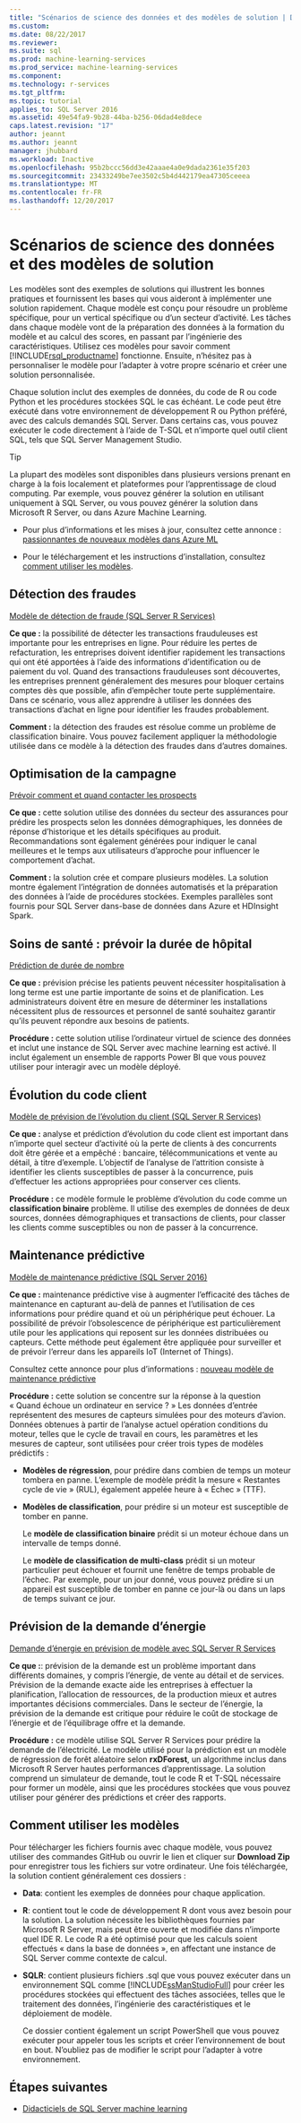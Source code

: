 ```yaml
---
title: "Scénarios de science des données et des modèles de solution | Documents Microsoft"
ms.custom: 
ms.date: 08/22/2017
ms.reviewer: 
ms.suite: sql
ms.prod: machine-learning-services
ms.prod_service: machine-learning-services
ms.component: 
ms.technology: r-services
ms.tgt_pltfrm: 
ms.topic: tutorial
applies_to: SQL Server 2016
ms.assetid: 49e54fa9-9b28-44ba-b256-06dad4e8dece
caps.latest.revision: "17"
author: jeannt
ms.author: jeannt
manager: jhubbard
ms.workload: Inactive
ms.openlocfilehash: 95b2bccc56dd3e42aaae4a0e9dada2361e35f203
ms.sourcegitcommit: 23433249be7ee3502c5b4d442179ea47305ceeea
ms.translationtype: MT
ms.contentlocale: fr-FR
ms.lasthandoff: 12/20/2017
---
```

# <a name="data-science-scenarios-and-solution-templates"></a>Scénarios de science des données et des modèles de solution

Les modèles sont des exemples de solutions qui illustrent les bonnes pratiques et fournissent les bases qui vous aideront à implémenter une solution rapidement. Chaque modèle est conçu pour résoudre un problème spécifique, pour un vertical spécifique ou d’un secteur d’activité. Les tâches dans chaque modèle vont de la préparation des données à la formation du modèle et au calcul des scores, en passant par l’ingénierie des caractéristiques. Utilisez ces modèles pour savoir comment [!INCLUDE[rsql_productname](../../includes/rsql-productname-md.md)] fonctionne. Ensuite, n’hésitez pas à personnaliser le modèle pour l’adapter à votre propre scénario et créer une solution personnalisée. 

Chaque solution inclut des exemples de données, du code de R ou code Python et les procédures stockées SQL le cas échéant. Le code peut être exécuté dans votre environnement de développement R ou Python préféré, avec des calculs demandés SQL Server. Dans certains cas, vous pouvez exécuter le code directement à l’aide de T-SQL et n’importe quel outil client SQL, tels que SQL Server Management Studio.

> [!TIP]
> 
> La plupart des modèles sont disponibles dans plusieurs versions prenant en charge à la fois localement et plateformes pour l’apprentissage de cloud computing. Par exemple, vous pouvez générer la solution en utilisant uniquement à SQL Server, ou vous pouvez générer la solution dans Microsoft R Server, ou dans Azure Machine Learning.

+ Pour plus d’informations et les mises à jour, consultez cette annonce : [passionnantes de nouveaux modèles dans Azure ML](https://blogs.technet.microsoft.com/machinelearning/2015/04/09/exciting-new-templates-in-azure-ml/)

+ Pour le téléchargement et les instructions d’installation, consultez [comment utiliser les modèles](#bkmk_HowTo).

## <a name="fraud-detection"></a>Détection des fraudes

[Modèle de détection de fraude (SQL Server R Services)](https://github.com/Microsoft/SQL-Server-R-Services-Samples/blob/master/FraudDetection/Introduction.md)

**Ce que :** la possibilité de détecter les transactions frauduleuses est importante pour les entreprises en ligne. Pour réduire les pertes de refacturation, les entreprises doivent identifier rapidement les transactions qui ont été apportées à l’aide des informations d’identification ou de paiement du vol. Quand des transactions frauduleuses sont découvertes, les entreprises prennent généralement des mesures pour bloquer certains comptes dès que possible, afin d’empêcher toute perte supplémentaire. Dans ce scénario, vous allez apprendre à utiliser les données des transactions d’achat en ligne pour identifier les fraudes probablement.

**Comment :** la détection des fraudes est résolue comme un problème de classification binaire. Vous pouvez facilement appliquer la méthodologie utilisée dans ce modèle à la détection des fraudes dans d’autres domaines.


## <a name="campaign-optimization"></a>Optimisation de la campagne

[Prévoir comment et quand contacter les prospects](https://microsoft.github.io/r-server-campaign-optimization/)

**Ce que :** cette solution utilise des données du secteur des assurances pour prédire les prospects selon les données démographiques, les données de réponse d’historique et les détails spécifiques au produit.  Recommandations sont également générées pour indiquer le canal meilleures et le temps aux utilisateurs d’approche pour influencer le comportement d’achat.

**Comment :** la solution crée et compare plusieurs modèles. La solution montre également l’intégration de données automatisés et la préparation des données à l’aide de procédures stockées. Exemples parallèles sont fournis pour SQL Server dans-base de données dans Azure et HDInsight Spark. 

## <a name="health-care-predict-length-of-stay-in-hospital"></a>Soins de santé : prévoir la durée de hôpital 

[Prédiction de durée de nombre](https://gallery.cortanaintelligence.com/Solution/Predicting-Length-of-Stay-in-Hospitals-1)

**Ce que :** prévision précise les patients peuvent nécessiter hospitalisation à long terme est une partie importante de soins et de planification. Les administrateurs doivent être en mesure de déterminer les installations nécessitent plus de ressources et personnel de santé souhaitez garantir qu’ils peuvent répondre aux besoins de patients.

**Procédure :** cette solution utilise l’ordinateur virtuel de science des données et inclut une instance de SQL Server avec machine learning est activé. Il inclut également un ensemble de rapports Power BI que vous pouvez utiliser pour interagir avec un modèle déployé.

## <a name="customer-churn"></a>Évolution du code client

[Modèle de prévision de l’évolution du client (SQL Server R Services)](https://github.com/Microsoft/SQL-Server-R-Services-Samples/blob/master/Churn/Introduction.md)

**Ce que :** analyse et prédiction d’évolution du code client est important dans n’importe quel secteur d’activité où la perte de clients à des concurrents doit être gérée et a empêché : bancaire, télécommunications et vente au détail, à titre d’exemple. L’objectif de l’analyse de l’attrition consiste à identifier les clients susceptibles de passer à la concurrence, puis d’effectuer les actions appropriées pour conserver ces clients.

**Procédure :** ce modèle formule le problème d’évolution du code comme un **classification binaire** problème. Il utilise des exemples de données de deux sources, données démographiques et transactions de clients, pour classer les clients comme susceptibles ou non de passer à la concurrence.
  
## <a name="predictive-maintenance"></a>Maintenance prédictive

[Modèle de maintenance prédictive (SQL Server 2016)](https://github.com/Microsoft/SQL-Server-R-Services-Samples/blob/master/PredictiveMaintenance/Introduction.md)

**Ce que :** maintenance prédictive vise à augmenter l’efficacité des tâches de maintenance en capturant au-delà de pannes et l’utilisation de ces informations pour prédire quand et où un périphérique peut échouer. La possibilité de prévoir l’obsolescence de périphérique est particulièrement utile pour les applications qui reposent sur les données distribuées ou capteurs. Cette méthode peut également être appliquée pour surveiller et de prévoir l’erreur dans les appareils IoT (Internet of Things).

Consultez cette annonce pour plus d’informations : [nouveau modèle de maintenance prédictive](https://blogs.technet.microsoft.com/machinelearning/2015/04/09/exciting-new-templates-in-azure-ml/)

**Procédure :** cette solution se concentre sur la réponse à la question « Quand échoue un ordinateur en service ? » Les données d’entrée représentent des mesures de capteurs simulées pour des moteurs d’avion. Données obtenues à partir de l’analyse actuel opération conditions du moteur, telles que le cycle de travail en cours, les paramètres et les mesures de capteur, sont utilisées pour créer trois types de modèles prédictifs :

-   **Modèles de régression**, pour prédire dans combien de temps un moteur tombera en panne. L’exemple de modèle prédit la mesure « Restantes cycle de vie » (RUL), également appelée heure à « Échec » (TTF).
  
-   **Modèles de classification**, pour prédire si un moteur est susceptible de tomber en panne.
  
    Le **modèle de classification binaire** prédit si un moteur échoue dans un intervalle de temps donné.

    Le **modèle de classification de multi-class** prédit si un moteur particulier peut échouer et fournit une fenêtre de temps probable de l’échec. Par exemple, pour un jour donné, vous pouvez prédire si un appareil est susceptible de tomber en panne ce jour-là ou dans un laps de temps suivant ce jour.

## <a name="energy-demand-forecasting"></a>Prévision de la demande d’énergie

[Demande d’énergie en prévision de modèle avec SQL Server R Services](https://gallery.cortanaintelligence.com/Tutorial/Energy-Demand-Forecast-Template-with-SQL-Server-R-Services-1)

**Ce que :**: prévision de la demande est un problème important dans différents domaines, y compris l’énergie, de vente au détail et de services. Prévision de la demande exacte aide les entreprises à effectuer la planification, l’allocation de ressources, de la production mieux et autres importantes décisions commerciales. Dans le secteur de l’énergie, la prévision de la demande est critique pour réduire le coût de stockage de l’énergie et de l’équilibrage offre et la demande.

**Procédure :** ce modèle utilise SQL Server R Services pour prédire la demande de l’électricité. Le modèle utilisé pour la prédiction est un modèle de régression de forêt aléatoire selon **rxDForest**, un algorithme inclus dans Microsoft R Server hautes performances d’apprentissage. La solution comprend un simulateur de demande, tout le code R et T-SQL nécessaire pour former un modèle, ainsi que les procédures stockées que vous pouvez utiliser pour générer des prédictions et créer des rapports. 


## <a name="bkmk_HowTo"></a>Comment utiliser les modèles

Pour télécharger les fichiers fournis avec chaque modèle, vous pouvez utiliser des commandes GitHub ou ouvrir le lien et cliquer sur **Download Zip** pour enregistrer tous les fichiers sur votre ordinateur.  Une fois téléchargée, la solution contient généralement ces dossiers :
  
-   **Data**: contient les exemples de données pour chaque application.
  
-   **R**: contient tout le code de développement R dont vous avez besoin pour la solution. La solution nécessite les bibliothèques fournies par Microsoft R Server, mais peut être ouverte et modifiée dans n’importe quel IDE R. Le code R a été optimisé pour que les calculs soient effectués « dans la base de données », en affectant une instance de SQL Server comme contexte de calcul.
  
-   **SQLR**: contient plusieurs fichiers .sql que vous pouvez exécuter dans un environnement SQL comme [!INCLUDE[ssManStudioFull](../../includes/ssmanstudiofull-md.md)] pour créer les procédures stockées qui effectuent des tâches associées, telles que le traitement des données, l’ingénierie des caractéristiques et le déploiement de modèle.
  
    Ce dossier contient également un script PowerShell que vous pouvez exécuter pour appeler tous les scripts et créer l’environnement de bout en bout. N’oubliez pas de modifier le script pour l’adapter à votre environnement.

## <a name="next-steps"></a>Étapes suivantes

+ [Didacticiels de SQL Server machine learning](machine-learning-services-tutorials.md)




